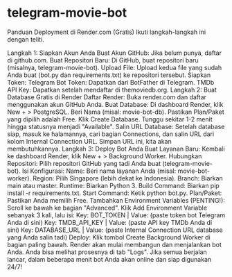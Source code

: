 # telegram-movie-bot

Panduan Deployment di Render.com (Gratis)
Ikuti langkah-langkah ini dengan teliti.

Langkah 1: Siapkan Akun Anda
Buat Akun GitHub: Jika belum punya, daftar di github.com.
Buat Repositori Baru: Di GitHub, buat repositori baru (misalnya, telegram-movie-bot).
Upload File: Upload kedua file yang sudah Anda buat (bot.py dan requirements.txt) ke repositori tersebut.
Siapkan Token:
Telegram Bot Token: Dapatkan dari BotFather di Telegram.
TMDb API Key: Dapatkan setelah mendaftar di themoviedb.org.
Langkah 2: Buat Database Gratis di Render
Daftar Render: Buka render.com dan daftar menggunakan akun GitHub Anda.
Buat Database:
Di dashboard Render, klik New + > PostgreSQL.
Beri Nama (misal: movie-bot-db).
Pastikan Plan/Paket yang dipilih adalah Free.
Klik Create Database. Tunggu sekitar 1-2 menit hingga statusnya menjadi "Available".
Salin URL Database: Setelah database siap, masuk ke halamannya, cari bagian Connections, dan salin URL dari kolom Internal Connection URL. Simpan URL ini, kita akan membutuhkannya.
Langkah 3: Deploy Bot Anda
Buat Layanan Baru: Kembali ke dashboard Render, klik New + > Background Worker.
Hubungkan Repositori: Pilih repositori GitHub yang tadi Anda buat (telegram-movie-bot).
Isi Konfigurasi:
Name: Beri nama layanan Anda (misal: movie-bot-worker).
Region: Pilih Singapore (lebih dekat ke Indonesia).
Branch: Biarkan main atau master.
Runtime: Biarkan Python 3.
Build Command: Biarkan pip install -r requirements.txt.
Start Command: Ketik python bot.py.
Plan/Paket: Pastikan Anda memilih Free.
Tambahkan Environment Variables (PENTING!):
Scroll ke bawah ke bagian "Advanced".
Klik Add Environment Variable sebanyak 3 kali, lalu isi:
Key: BOT_TOKEN | Value: (paste token bot Telegram Anda di sini)
Key: TMDB_API_KEY | Value: (paste API key TMDb Anda di sini)
Key: DATABASE_URL | Value: (paste Internal Connection URL database yang Anda salin tadi)
Deploy: Klik tombol Create Background Worker di bagian paling bawah.
Render akan mulai membangun dan menjalankan bot Anda. Anda bisa melihat prosesnya di tab "Logs". Jika semua berjalan lancar, dalam beberapa menit bot Anda akan online dan siap digunakan 24/7!

